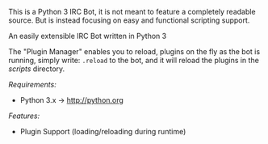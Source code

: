 This is a Python 3 IRC Bot, it is not meant to feature a completely readable source.
But is instead focusing on easy and functional scripting support. 

An easily extensible IRC Bot written in Python 3

The "Plugin Manager" enables you to reload, plugins on the fly as the bot is running, simply write:
`.reload` to the bot, and it will reload the plugins in the *scripts* directory.



*Requirements:*

- Python 3.x → http://python.org

*Features:*

- Plugin Support (loading/reloading during runtime)
